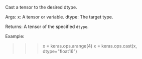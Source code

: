 Cast a tensor to the desired dtype.

Args:
    x: A tensor or variable.
    dtype: The target type.

Returns:
    A tensor of the specified `dtype`.

Example:

>>> x = keras.ops.arange(4)
>>> x = keras.ops.cast(x, dtype="float16")
